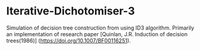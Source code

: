 # Iterative-Dichotomiser-3

Simulation of decision tree construction from using ID3 algorithm.
Primarily an implementation of research paper  [Quinlan, J.R. Induction of decision trees(1986)] (https://doi.org/10.1007/BF00116251).

